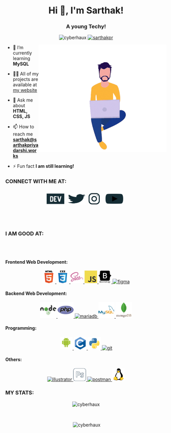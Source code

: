 <h1 align="center">Hi 👋, I'm Sarthak!</h1>
<h3 align="center">A young Techy!</h3>

<p align="center"> <img src="https://komarev.com/ghpvc/?username=cyberhaux&label=Profile%20views&color=345b63&style=flat-square" alt="cyberhaux" /> 
<a href="https://twitter.com/sarthakpr" target="blank"><img src="https://img.shields.io/twitter/follow/sarthakpr?logo=twitter&style=for-the-badge" alt="sarthakpr" /></a></p>
<img align="right" alt="Coding" width="400" src="main-animation.gif">
<p align="left">  

- 🌱 I’m currently learning **MySQL**

- 👨‍💻 All of my projects are available at <a href="http://blog.sarthakpriyadarshi.works"/>my website </a>

- 💬 Ask me about **HTML, CSS, JS**

- 📫 How to reach me **sarthak@sarthakpriyadarshi.works**

- ⚡ Fun fact **I am still learning!**
</p>
<h3 align="left">CONNECT WITH ME AT:</h3>
<p align="center">
<a href="https://dev.to/sarthakpr" target="blank"><img align="center" src="dev.to icon.svg" alt="sarthakpr" height="55" width="55"/></a>&ensp;
<a href="https://twitter.com/sarthakpr" target="blank"><img align="center" src="twitter.svg" alt="sarthakpr" height="35" width="55" /></a>&ensp;
<a href="https://instagram.com/sarthak.pr" target="blank"><img align="center" src="instagram.svg" alt="sarthak.pr" height="35" width="35" /></a>&ensp;&ensp;
<a href="https://www.youtube.com/c/cyberhauxx" target="blank"><img align="center" src="youtube.svg" alt="cyberhauxx" height="45" width="55" /></a>&ensp;
</p>
<br><br>
<h3 align="left">I AM GOOD AT:</h3>
<br><br>
<p align="left">
<h4 align="left">Frontend Web Development:</h4>
<p align="center">
<a href="#" target="_blank"> <img src="https://raw.githubusercontent.com/devicons/devicon/master/icons/html5/html5-original-wordmark.svg" alt="html5" width="40" height="40"/> </a>
<a href="#" target="_blank"> <img src="https://raw.githubusercontent.com/devicons/devicon/master/icons/css3/css3-original-wordmark.svg" alt="css3" width="40" height="40"/> </a> 
<a href="#" target="_blank"> <img src="https://raw.githubusercontent.com/devicons/devicon/master/icons/sass/sass-original.svg" alt="sass" width="40" height="40"/> </a> 
<a href="#" target="_blank"> <img src="https://raw.githubusercontent.com/devicons/devicon/master/icons/javascript/javascript-original.svg" alt="javascript" width="40" height="40"/> </a> 
<a href="#" target="_blank"> <img src="https://raw.githubusercontent.com/devicons/devicon/master/icons/bootstrap/bootstrap-plain-wordmark.svg" alt="bootstrap" width="40" height="40"/> </a>
<a href="#" target="_blank"> <img src="https://www.vectorlogo.zone/logos/figma/figma-icon.svg" alt="figma" width="40" height="40"/> </a> 
</p>
<h4 align="left">Backend Web Development:</h4>
<p align="center">
<a href="#" target="_blank"> <img src="https://raw.githubusercontent.com/devicons/devicon/master/icons/nodejs/nodejs-original-wordmark.svg" alt="nodejs" width="50" height="50"/> </a>
<a href="#" target="_blank"> <img src="https://raw.githubusercontent.com/devicons/devicon/master/icons/php/php-original.svg" alt="php" width="50" height="50"/> </a>
<a href="#" target="_blank"> <img src="https://www.vectorlogo.zone/logos/mariadb/mariadb-icon.svg" alt="mariadb" width="50" height="50"/> </a>
<a href="#" target="_blank"> <img src="https://raw.githubusercontent.com/devicons/devicon/master/icons/mysql/mysql-original-wordmark.svg" alt="mysql" width="50" height="50"/> </a>
<a href="#" target="_blank"> <img src="https://raw.githubusercontent.com/devicons/devicon/master/icons/mongodb/mongodb-original-wordmark.svg" alt="mongodb" width="50" height="50"/> </a> 
</p>
<h4 align="left">Programming:</h4>
<p align="center">
<a href="#" target="_blank"> <img src="https://raw.githubusercontent.com/devicons/devicon/master/icons/android/android-original-wordmark.svg" alt="android" width="40" height="40"/> </a> 
<a href="#" target="_blank"> <img src="https://raw.githubusercontent.com/devicons/devicon/master/icons/c/c-original.svg" alt="c" width="40" height="40"/> </a>
<a href="#" target="_blank"> <img src="https://raw.githubusercontent.com/devicons/devicon/master/icons/python/python-original.svg" alt="python" width="40" height="40"/> </a>
<a href="#" target="_blank"> <img src="https://www.vectorlogo.zone/logos/git-scm/git-scm-icon.svg" alt="git" width="40" height="40"/> </a>
</p>
<h4 align="left">Others:</h4>
<p align="center">
<a href="#" target="_blank"> <img src="https://www.vectorlogo.zone/logos/adobe_illustrator/adobe_illustrator-icon.svg" alt="illustrator" width="40" height="40"/> </a> 
<a href="#" target="_blank"> <img src="https://raw.githubusercontent.com/devicons/devicon/master/icons/photoshop/photoshop-line.svg" alt="photoshop" width="40" height="40"/> </a>
<a href="#" target="_blank"> <img src="https://www.vectorlogo.zone/logos/getpostman/getpostman-icon.svg" alt="postman" width="40" height="40"/> </a>
<a href="#" target="_blank"> <img src="https://raw.githubusercontent.com/devicons/devicon/master/icons/linux/linux-original.svg" alt="linux" width="40" height="40"/> </a> 
</p>
</p>
<h3 align="left">MY STATS:</h3>
<p align='center'><img align="center" src="https://github-readme-stats.vercel.app/api/top-langs?username=sarthakpriyadarshi&show_icons=true&theme=dracula&title_color=d4ecdd&text_color=d4ecdd&bg_color=112031&hide_border=true&locale=en&layout=compact" alt="cyberhaux" /></p><br>

<p align='center'>&nbsp;<img align="center" src="https://github-readme-stats.vercel.app/api?username=sarthakpriyadarshi&show_icons=true&theme=dracula&title_color=d4ecdd&text_color=d4ecdd&bg_color=112031&hide_border=true&locale=en&hide=commits" alt="cyberhaux" /></p>

